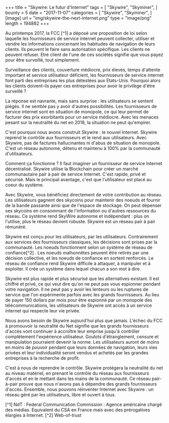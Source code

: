 +++
title = "Skywire: Le futur d'Internet"
tags = [
    "Skywire",
    "Skyminer",
]
bounty = 5
date = "2017-11-07"
categories = [
    "Skywire",
    "Skyminer",
]
[image]
    url = "img/skywire-the-next-internet.png"
    type = "image/png"
    length = 194882
+++

Au printemps 2017, la FCC [^1] a déposé une proposition de loi selon laquelle les fournisseurs de service internet peuvent collecter, utiliser et vendre les informations concernant les habitudes de navigation de leurs clients. Ils peuvent le faire sans autorisation spécifique. Les clients ne peuvent refuser. Etre client de l'une de ces sociétés signifie que vous payez pour être surveillé, tout simplement.

Surveillance des clients, couverture médiocre, prix élevés, temps d'attente important et service utilisateur déficient, les fournisseurs de service internet font parti des entreprises les plus détestées aux Etats-Unis. Pourquoi alors les clients doivent-ils payer ces entreprises pour avoir le privilège d'être surveillé ?

La réponse est navrante, mais sans surprise : les utilisateurs se sentent piégés. Il ne semble pas y avoir d'autres possibilités. Les fournisseurs de service internet sont en situation de monopole, ce qui leur permet de facturer des prix exorbitants pour un service médiocre. Avec les menaces pesant sur la neutralité du net en 2018, la situation ne peut qu'empirer.

C'est pourquoi nous avons construit Skywire : le nouvel Internet. Skywire reprend le contrôle aux fournisseurs et le rend aux utilisateurs. Avec Skywire, pas de factures hallucinantes ni d'abus de situation de monopole. C'est un réseau autonome, détenu et maintenu à 100% par la communauté d'utilisateurs.

Comment ça fonctionne ? Il faut imaginer un fournisseur de service Internet décentralisé. Skywire utilise la Blockchain pour créer un marché communautaire pair à pair de service Internet. C'est rapide, privé et sécurisé. Mais le principal avantage, c'est que l'utilisateur est placé au coeur du système.

Avec Skywire, vous bénéficiez directement de votre contribution au réseau. Les utilisateurs gagnent des skycoins pour maintenir des noeuds et fournir de la bande passante ainsi que de l'espace de stockage. On peut dépenser ses skycoins en consommant de l'information ou d'autres ressources du réseau. Ce système rend SkyWire autonome et indépendant : plus on l'utilise, plus le réseau devient robuste. Skywire est un réseau pair à pair rémunéré. 

Skywire est conçu pour les utilisateurs, par les utilisateurs. Contrairement aux services des fournisseurs classiques, les décisions sont prises par la communauté. Les noeuds fonctionnent selon un système de réseau de confiance[^2] . Les noeuds malhonnêtes peuvent être retirés par une décision collective, et les noeuds de confiance en sortent renforcés. Le réseau de confiance rend Skywire difficile à attaquer, à manipuler et à exploiter. Il crée un système dans lequel chacun a son mot à dire.

Skywire est plus rapide et plus sécurisé que les alternatives existant. Il est chiffré et privé, ce qui veut dire qu'on ne peut pas vous espionner pendant votre navigation. Il ne peut pas y avoir les lenteurs ou les ruptures de service que l'on expérimente parfois avec les grands fournisseurs. Au lieu de payer 150 dollars par mois pour être espionné par un monopole des télécommunications, les utilisateurs de Skywire ont accès à un service internet qui respecte leur vie privée.

Nous avons besoin de Skywire aujourd'hui plus que jamais. L'échec du FCC à promouvoir la neutralité du Net signifie que les grands fournisseurs d'accès vont continuer à accroître leur emprise jusqu'à contrôler complètement l'expérience utilisateur. Goulots d'étranglement, censure et manipulation pourraient devenir la norme. Les utilisateurs auront de moins en moins de pouvoir pendant que leurs données de navigation, leurs vies privées et leur individualité seront vendus et achetés par les grandes entreprises à la recherche de profit.

C'est à nous de reprendre le contrôle. Skywire protégera la neutralité du net au niveau matériel, en prenant le contrôle du réseau aux fournisseurs d'accès et en le mettant dans les mains de la communauté. Ce réseau pair-à-pair prouve que nous n'avons pas à dépendre des grands fournisseurs d'accès. Ensemble, nous pouvons réinventer Internet avec Skywire : un réseau géré par les utilisateurs, libre et ouvert à tous.

[^1] NdT : Federal Communication Commission : Agence américaine chargé des médias. Equivalent du CSA en France mais avec des prérogatives élargies à Internet.
[^2] Web-of-trust
